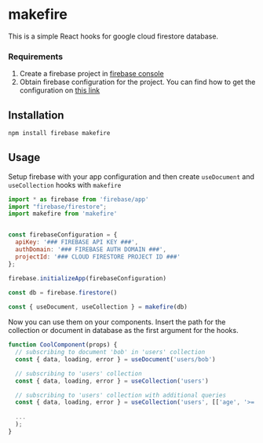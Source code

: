 # makefire

This is a simple React hooks for google cloud firestore database.


### Requirements

1. Create a firebase project in [firebase console](https://console.firebase.google.com/)
2. Obtain firebase configuration for the project. You can find how to get the configuration on [this link](https://support.google.com/firebase/answer/7015592)


## Installation

```bash
npm install firebase makefire
```

## Usage

Setup firebase with your app configuration and then create `useDocument` and `useCollection` hooks with `makefire`

```javascript
import * as firebase from 'firebase/app'
import "firebase/firestore";
import makefire from 'makefire'


const firebaseConfiguration = {
  apiKey: '### FIREBASE API KEY ###',
  authDomain: '### FIREBASE AUTH DOMAIN ###',
  projectId: '### CLOUD FIRESTORE PROJECT ID ###'
};

firebase.initializeApp(firebaseConfiguration)
 
const db = firebase.firestore()

const { useDocument, useCollection } = makefire(db)

```

Now you can use them on your components. Insert the path for the collection or document in database as the first argument for the hooks.

```javascript
function CoolComponent(props) {
  // subscribing to document 'bob' in 'users' collection
  const { data, loading, error } = useDocument('users/bob')

  // subscribing to 'users' collection
  const { data, loading, error } = useCollection('users')

  // subscribing to 'users' collection with additional queries
  const { data, loading, error } = useCollection('users', [['age', '>=', 21], ['location', '==', 'Jakarta']])
  
  ...
  );
}

```